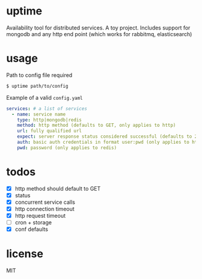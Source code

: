 # uptime
Availability tool for distributed services. A toy project. Includes support for mongodb and any http end point (which works for rabbitmq, elasticsearch)

# usage
Path to config file required

```bash
$ uptime path/to/config
```

Example of a valid `config.yaml`
```yaml
services: # a list of services
  - name: service name
    type: http|mongodb|redis
    method: http method (defaults to GET, only applies to http)
    url: fully qualified url
    expect: server response status considered successful (defaults to 200, only applies to http)
    auth: basic auth credentials in format user:pwd (only applies to http)
    pwd: password (only applies to redis)
```

# todos
- [x] http method should default to GET
- [x] status
- [x] concurrent service calls
- [x] http connection timeout
- [x] http request timeout
- [ ] cron + storage
- [x] conf defaults

# license
MIT
